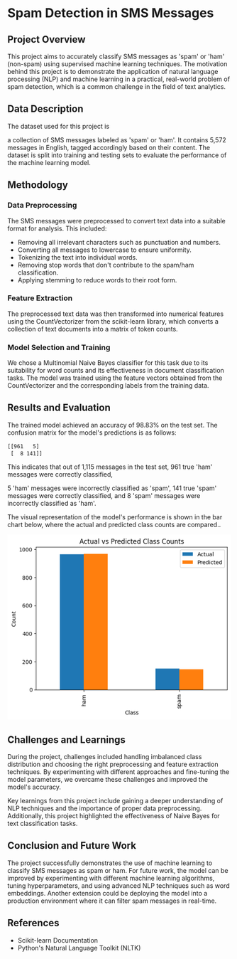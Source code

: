 # Spam Detection in SMS Messages

## Project Overview

This project aims to accurately classify SMS messages as 'spam' or 'ham' (non-spam) using supervised machine learning techniques. The motivation behind this project is to demonstrate the application of natural language processing (NLP) and machine learning in a practical, real-world problem of spam detection, which is a common challenge in the field of text analytics.

## Data Description

The dataset used for this project is

a collection of SMS messages labeled as 'spam' or 'ham'. It contains 5,572 messages in English, tagged accordingly based on their content. The dataset is split into training and testing sets to evaluate the performance of the machine learning model.

## Methodology

### Data Preprocessing

The SMS messages were preprocessed to convert text data into a suitable format for analysis. This included:

- Removing all irrelevant characters such as punctuation and numbers.
- Converting all messages to lowercase to ensure uniformity.
- Tokenizing the text into individual words.
- Removing stop words that don't contribute to the spam/ham classification.
- Applying stemming to reduce words to their root form.

### Feature Extraction

The preprocessed text data was then transformed into numerical features using the CountVectorizer from the scikit-learn library, which converts a collection of text documents into a matrix of token counts.

### Model Selection and Training

We chose a Multinomial Naive Bayes classifier for this task due to its suitability for word counts and its effectiveness in document classification tasks. The model was trained using the feature vectors obtained from the CountVectorizer and the corresponding labels from the training data.

## Results and Evaluation

The trained model achieved an accuracy of 98.83% on the test set. The confusion matrix for the model's predictions is as follows:

```
[[961   5]
 [  8 141]]
```

This indicates that out of 1,115 messages in the test set, 961 true 'ham' messages were correctly classified,

5 'ham' messages were incorrectly classified as 'spam', 141 true 'spam' messages were correctly classified, and 8 'spam' messages were incorrectly classified as 'ham'.

The visual representation of the model's performance is shown in the bar chart below, where the actual and predicted class counts are compared..

![Actual vs Predicted Class Counts](output.png)

## Challenges and Learnings

During the project, challenges included handling imbalanced class distribution and choosing the right preprocessing and feature extraction techniques. By experimenting with different approaches and fine-tuning the model parameters, we overcame these challenges and improved the model's accuracy.

Key learnings from this project include gaining a deeper understanding of NLP techniques and the importance of proper data preprocessing. Additionally, this project highlighted the effectiveness of Naive Bayes for text classification tasks.

## Conclusion and Future Work

The project successfully demonstrates the use of machine learning to classify SMS messages as spam or ham. For future work, the model can be improved by experimenting with different machine learning algorithms, tuning hyperparameters, and using advanced NLP techniques such as word embeddings. Another extension could be deploying the model into a production environment where it can filter spam messages in real-time.

## References

- Scikit-learn Documentation
- Python's Natural Language Toolkit (NLTK)

